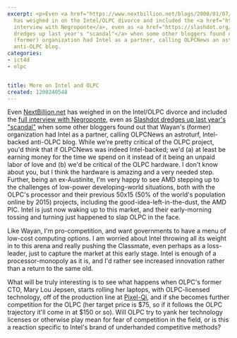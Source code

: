```yaml
---
excerpt: <p>Even <a href="https://www.nextbillion.net/blogs/2008/01/07/intel-and-the-olpc-a-conflict-waiting-to-happen">NextBillion.net</a>
  has weighed in on the Intel/OLPC divorce and included the <a href="https://www.nextbillion.net/newsroom/2008/01/07/interview-negroponte-on-intels-100-laptop-pullout">full
  interview with Negroponte</a>, even as <a href="https://slashdot.org/article.pl?sid=08/01/12/1424209">Slashdot
  dredges up last year's "scandal"</a> when some other bloggers found out that Wayan's
  (former) organization had Intel as a partner, calling OLPCNews an astroturf, Intel-backed
  anti-OLPC blog.
categories:
- ict4d
- olpc


title: More on Intel and OLPC
created: 1200240548
---
```

<p>Even <a href="https://www.nextbillion.net/blogs/2008/01/07/intel-and-the-olpc-a-conflict-waiting-to-happen">NextBillion.net</a> has weighed in on the Intel/OLPC divorce and included the <a href="https://www.nextbillion.net/newsroom/2008/01/07/interview-negroponte-on-intels-100-laptop-pullout">full interview with Negroponte</a>, even as <a href="https://slashdot.org/article.pl?sid=08/01/12/1424209">Slashdot dredges up last year's "scandal"</a> when some other bloggers found out that Wayan's (former) organization had Intel as a partner, calling OLPCNews an astroturf, Intel-backed anti-OLPC blog.  While we're pretty critical of the OLPC project, you'd think that if OLPCNews was indeed Intel-backed; we'd (a) at least be earning money for the time we spend on it instead of it being an unpaid labor of love and (b) we'd be critical of the OLPC hardware.  I don't know about you, but I think the hardware is amazing and a very needed step.  Further, being an ex-Austinite, I'm very happy to see AMD stepping up to the challenges of low-power developing-world situations, both with the OLPC's processor and their previous 50x15 (50% of the world's population online by 2015) projects, including the good-idea-left-in-the-dust, the AMD PIC.  Intel is just now waking up to this market, and their early-morning tossing and turning just happened to slap OLPC in the face.</p>

<p>Like Wayan, I'm pro-competition, and want governments to have a menu of low-cost computing options.  I am worried about Intel throwing all its weight in to this arena and really pushing the Classmate, even perhaps as a loss-leader, just to capture the market at this early stage.  Intel is enough of a processor-monopoly as it is, and I'd rather see increased innovation rather than a return to the same old.</p>

<p>What will be truly interesting is to see what happens when OLPC's former CTO, Mary Lou Jepsen, starts rolling her laptops, with OLPC-licensed technology, off of the production line at <a href="https://www.pixelqi.com/home">Pixel-Qi</a>, and if she becomes further competition for the OLPC (her target price is $75, so if it follows the OLPC trajectory it'll come in at $150 or so).  Will OLPC try to yank her technology licenses or otherwise play mean for fear of competition in the field, or is this a reaction specific to Intel's brand of underhanded competitive methods?<br />
</p>

